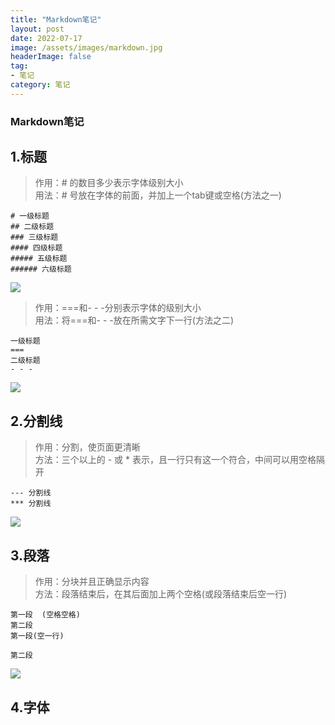 ```yaml
---
title: "Markdown笔记"
layout: post
date: 2022-07-17
image: /assets/images/markdown.jpg
headerImage: false
tag:
- 笔记
category: 笔记
---
```


###	Markdown笔记

##	1.标题
> 作用：# 的数目多少表示字体级别大小  
> 用法：# 号放在字体的前面，并加上一个tab键或空格(方法之一)  

	# 一级标题
	## 二级标题
	### 三级标题
	#### 四级标题
	##### 五级标题
	###### 六级标题

<!-- ![](../assets/images/Markdown_img/Title1.jpg) -->
![](https://raw.githubusercontent.com/zhuoyue2/zhuoyue2.github.io/master/assets/images/Markdown_img/Title1.jpg)
<!-- ![image](https://github.com/zhuoyue2/zhuoyue2.github.io/blob/master/assets/images/Markdown_img/Title1.jpg?raw=true) -->

> 作用：===和- - -分别表示字体的级别大小  
> 用法：将===和- - -放在所需文字下一行(方法之二)  

	一级标题
	===
	二级标题
	- - -

<!-- ![](..\assets\images\Markdown_img\Title2.jpg) -->
![](https://raw.githubusercontent.com/zhuoyue2/zhuoyue2.github.io/master/assets/images/Markdown_img/Title2.jpg)



## 2.分割线
> 作用：分割，使页面更清晰  
> 方法：三个以上的 - 或 * 表示，且一行只有这一个符合，中间可以用空格隔开  

	--- 分割线
	*** 分割线  

<!-- ![](..\assets\images\Markdown_img\Dividing_line.jpg) -->
![](https://raw.githubusercontent.com/zhuoyue2/zhuoyue2.github.io/master/assets/images/Markdown_img/Dividing_line.jpg)



## 3.段落
> 作用：分块并且正确显示内容  
> 方法：段落结束后，在其后面加上两个空格(或段落结束后空一行)

	第一段  (空格空格)
	第二段
	第一段(空一行)

	第二段  

<!-- ![](..\assets\images\Markdown_img\paragraph_Div.jpg) -->
![](https://raw.githubusercontent.com/zhuoyue2/zhuoyue2.github.io/master/assets/images/Markdown_img/paragraph_Div.jpg)



## 4.字体



